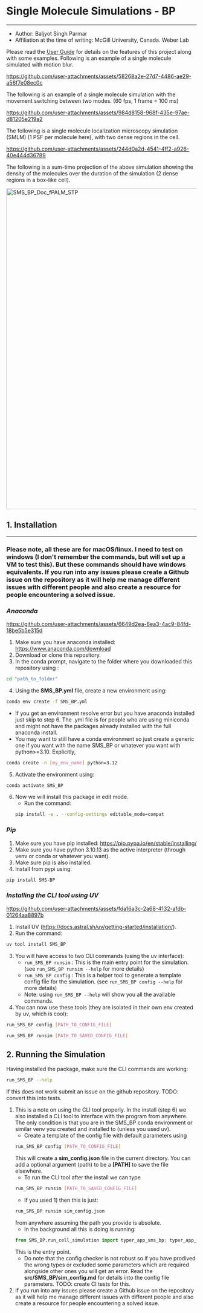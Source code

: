 

# Single Molecule Simulations - BP
-----------------------------------------

- Author: Baljyot Singh Parmar
- Affiliation at the time of writing: McGill University, Canada. Weber Lab

Please read the [User Guide](https://joemans3.github.io/SMS_BP/User_Guide_MD/) for details on the features of this project along with some examples.
Following is an example of a single molecule simulated with motion blur.

https://github.com/user-attachments/assets/58268a2e-27d7-4486-ae29-a56f7e08ec0c

The following is an example of a single molecule simulation with the movement switching between two modes. (60 fps, 1 frame = 100 ms)



https://github.com/user-attachments/assets/984d8158-968f-435e-97ae-d81205e219a2




The following is a single molecule localization microscopy simulation (SMLM) (1 PSF per molecule here), with two dense regions in the cell.




https://github.com/user-attachments/assets/244d0a2d-4541-4ff2-a926-40e444d36789





The following is a sum-time projection of the above simulation showing the density of the molecules over the duration of the simulation (2 dense regions in a box-like cell).

<img width="849" alt="SMS_BP_Doc_fPALM_STP" src="https://github.com/user-attachments/assets/2a9a255e-7c92-4407-9347-5a86d2c30c7d">


## 1. Installation
-------------------
### Please note, all these are for macOS/linux. I need to test on windows (I don't remember the commands, but will set up a VM to test this). But these commands should have windows equivalents. If you run into any issues please create a Github issue on the repository as it will help me manage different issues with different people and also create a resource for people encountering a solved issue.

### ***Anaconda*** 



https://github.com/user-attachments/assets/6649d2ea-6ea3-4ac9-84fd-18be5b5e315d



1. Make sure you have anaconda installed: <https://www.anaconda.com/download>
2. Download or clone this repository.
3. In the conda prompt, navigate to the folder where you downloaded this repository using : 
```bash
cd "path_to_folder"
```
4. Using the **SMS_BP.yml** file, create a new environment using: 
```bash
conda env create -f SMS_BP.yml
```

- If you get an environment resolve error but you have anaconda installed just skip to step 6. The .yml file is for people who are using miniconda and might not have the packages already installed with the full anaconda install.
- You may want to still have a conda environment so just create a generic one if you want with the name SMS_BP or whatever you want with python>=3.10. Explicitly, 
```bash
conda create -n [my_env_name] python=3.12
```
5. Activate the environment using: 
```bash
conda activate SMS_BP
```
6. Now we will install this package in edit mode.
    - Run the command:
    ```bash
    pip install -e . --config-settings editable_mode=compat
    ```


### ***Pip***

1. Make sure you have pip installed: <https://pip.pypa.io/en/stable/installing/>
2. Make sure you have python 3.10.13 as the active interpreter (through venv or conda or whatever you want).
3. Make sure pip is also installed.
4. Install from pypi using: 
```bash
pip install SMS-BP
```

### ***Installing the CLI tool using UV***



https://github.com/user-attachments/assets/fda16a3c-2a68-4132-afdb-01264aa8897b


1. Install UV (https://docs.astral.sh/uv/getting-started/installation/).
2. Run the command:
```bash
uv tool install SMS_BP
```
3. You will have access to two CLI commands (using the uv interface):
    - `run_SMS_BP runsim` : This is the main entry point for the simulation. (see `run_SMS_BP runsim --help` for more details)
    - `run_SMS_BP config` : This is a helper tool to generate a template config file for the simulation. (see `run_SMS_BP config --help` for more details)
    - Note: using `run_SMS_BP --help` will show you all the available commands.
4. You can now use these tools (they are isolated in their own env created by uv, which is cool): 
```bash
run_SMS_BP config [PATH_TO_CONFIG_FILE]
```
```bash
run_SMS_BP runsim [PATH_TO_SAVED_CONFIG_FILE]
```


## 2. Running the Simulation

Having installed the package, make sure the CLI commands are working:
```bash
run_SMS_BP --help
```
If this does not work submit an issue on the github repository. TODO: convert this into tests.

1. This is a note on using the CLI tool properly. In the install (step 6) we also installed a CLI tool to interface with the program from anywhere. The only condition is that you are in the SMS_BP conda environment or similar venv you created and installed to (unless you used uv). 
    - Create a template of the config file with default parameters using 
    ```bash
    run_SMS_BP config [PATH_TO_CONFIG_FILE]
    ```
    This will create a **sim_config.json** file in the current directory. You can add a optional argument (path) to be a **[PATH]** to save the file elsewhere.
    - To run the CLI tool after the install we can type 
    ```bash
    run_SMS_BP runsim [PATH_TO_SAVED_CONFIG_FILE]
    ```
    - If you used 1) then this is just:
    ```bash
    run_SMS_BP runsim sim_config.json
    ```
    from anywhere assuming the path you provide is absolute.
    - In the background all this is doing is running: 
    ```python
    from SMS_BP.run_cell_simulation import typer_app_sms_bp; typer_app_sms_bp()
    ```
    This is the entry point.
    - Do note that the config checker is not robust so if you have prodived the wrong types or excluded some parameters which are required alongside other ones you will get an error. Read the **src/SMS_BP/sim_config.md** for details into the config file parameters.
TODO: create CI tests for this.
2. If you run into any issues please create a Github issue on the repository as it will help me manage different issues with different people and also create a resource for people encountering a solved issue.

